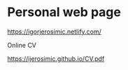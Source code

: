 # Personal web page

https://igorjerosimic.netlify.com/



Online CV

https://ijerosimic.github.io/CV.pdf
